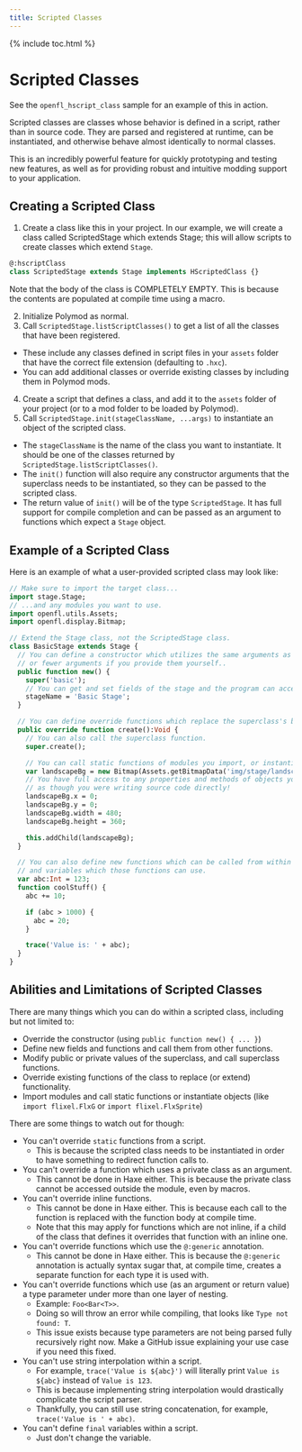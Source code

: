 ```yaml
---
title: Scripted Classes
---
```

{% include toc.html %}

# Scripted Classes

See the `openfl_hscript_class` sample for an example of this in action.

Scripted classes are classes whose behavior is defined in a script, rather than in source code. They are parsed and registered at runtime, can be instantiated, and otherwise behave almost identically to normal classes.

This is an incredibly powerful feature for quickly prototyping and testing new features, as well as for providing robust and intuitive modding support to your application.

## Creating a Scripted Class

1. Create a class like this in your project. In our example, we will create a class called ScriptedStage which extends Stage; this will allow scripts to create classes which extend `Stage`.

```haxe
@:hscriptClass
class ScriptedStage extends Stage implements HScriptedClass {}
```

Note that the body of the class is COMPLETELY EMPTY. This is because the contents are populated at compile time using a macro.

2. Initialize Polymod as normal.
3. Call `ScriptedStage.listScriptClasses()` to get a list of all the classes that have been registered.
  - These include any classes defined in script files in your `assets` folder that have the correct file extension (defaulting to `.hxc`).
  - You can add additional classes or override existing classes by including them in Polymod mods.
4. Create a script that defines a class, and add it to the `assets` folder of your project (or to a mod folder to be loaded by Polymod).
5. Call `ScriptedStage.init(stageClassName, ...args)` to instantiate an object of the scripted class.
  - The `stageClassName` is the name of the class you want to instantiate. It should be one of the classes returned by `ScriptedStage.listScriptClasses()`.
  - The `init()` function will also require any constructor arguments that the superclass needs to be instantiated, so they can be passed to the scripted class.
  - The return value of `init()` will be of the type `ScriptedStage`. It has full support for compile completion and can be passed as an argument to functions which expect a `Stage` object.

## Example of a Scripted Class

Here is an example of what a user-provided scripted class may look like:

```haxe
// Make sure to import the target class...
import stage.Stage;
// ...and any modules you want to use.
import openfl.utils.Assets;
import openfl.display.Bitmap;

// Extend the Stage class, not the ScriptedStage class.
class BasicStage extends Stage {
  // You can define a constructor which utilizes the same arguments as the superclass,
  // or fewer arguments if you provide them yourself..
  public function new() {
    super('basic');
    // You can get and set fields of the stage and the program can access those properties.
    stageName = 'Basic Stage';
  }

  // You can define override functions which replace the superclass's behavior completely.
  public override function create():Void {
    // You can also call the superclass function.
    super.create();

    // You can call static functions of modules you import, or instantiate classes from those modules.
    var landscapeBg = new Bitmap(Assets.getBitmapData('img/stage/landscape.png'));
    // You have full access to any properties and methods of objects you instantiated,
    // as though you were writing source code directly!
    landscapeBg.x = 0;
    landscapeBg.y = 0;
    landscapeBg.width = 480;
    landscapeBg.height = 360;

    this.addChild(landscapeBg);
  }

  // You can also define new functions which can be called from within the script,
  // and variables which those functions can use.
  var abc:Int = 123;
  function coolStuff() {
    abc += 10;

    if (abc > 1000) {
      abc = 20;
    }

    trace('Value is: ' + abc);
  }
}
```

## Abilities and Limitations of Scripted Classes

There are many things which you can do within a scripted class, including but not limited to:

* Override the constructor (using `public function new() { ... }`)
* Define new fields and functions and call them from other functions.
* Modify public or private values of the superclass, and call superclass functions.
* Override existing functions of the class to replace (or extend) functionality.
* Import modules and call static functions or instantiate objects (like `import flixel.FlxG` or `import flixel.FlxSprite`)

There are some things to watch out for though:

* You can't override `static` functions from a script.
  - This is because the scripted class needs to be instantiated in order to have something to redirect function calls to.
* You can't override a function which uses a private class as an argument.
  - This cannot be done in Haxe either. This is because the private class cannot be accessed outside the module, even by macros.
* You can't override inline functions.
  - This cannot be done in Haxe either. This is because each call to the function is replaced with the function body at compile time.
  - Note that this may apply for functions which are not inline, if a child of the class that defines it overrides that function with an inline one.
* You can't override functions which use the `@:generic` annotation.
  - This cannot be done in Haxe either. This is because the `@:generic` annotation is actually syntax sugar that, at compile time, creates a 
  separate function for each type it is used with.
* You can't override functions which use (as an argument or return value) a type parameter under more than one layer of nesting.
  - Example: `Foo<Bar<T>>`.
  - Doing so will throw an error while compiling, that looks like `Type not found: T`.
  - This issue exists because type parameters are not being parsed fully recursively right now. Make a GitHub issue explaining your use case if you need this fixed.
* You can't use string interpolation within a script.
  - For example, `trace('Value is ${abc}')` will literally print `Value is ${abc}` instead of `Value is 123`.
  - This is because implementing string interpolation would drastically complicate the script parser.
  - Thankfully, you can still use string concatenation, for example, `trace('Value is ' + abc)`.
* You can't define `final` variables within a script.
  - Just don't change the variable.
